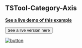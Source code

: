 ## TSTool-Category-Axis

<a href="https://masforce.github.io/test-cdss-git-training-repo/TSTool-Category-Axis/"><b>See a live demo of this example</b></a>

<button onclick="window.location.href = 'https://masforce.github.io/test-cdss-git-training-repo/TSTool-Category-Axis/';">See a live version here</button>

[![button](http://www.presentationpro.com/images/product/medium/slide/PPP_CGENE_LT3_Presentation-PowerPoint-Slide-Graphic_Push_Button_Up.jpg)](https://mattermost.com)
